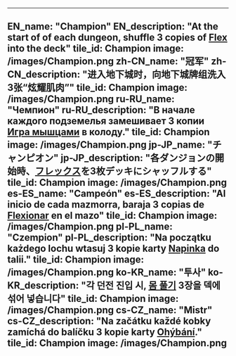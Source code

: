 ---

EN_name: "Champion"
EN_description: "At the start of of each dungeon, shuffle 3 copies of <a href = '../en/abilities#Flex'>Flex</a> into the deck"
tile_id: Champion
image: /images/Champion.png
zh-CN_name: "冠军"
zh-CN_description: "进入地下城时，向地下城牌组洗入3张“炫耀肌肉”"
tile_id: Champion
image: /images/Champion.png
ru-RU_name: "Чемпион"
ru-RU_description: "В начале каждого подземелья замешивает 3 копии <a href = '../ru_ru/abilities#Flex'>Игра мышцами</a> в колоду."
tile_id: Champion
image: /images/Champion.png
jp-JP_name: "チャンピオン"
jp-JP_description: "各ダンジョンの開始時、<a href = '../jp_jp/abilities#Flex'>フレックス</a>を3枚デッキにシャッフルする"
tile_id: Champion
image: /images/Champion.png
es-ES_name: "Campeón"
es-ES_description: "Al inicio de cada mazmorra, baraja 3 copias de <a href = '../es_es/abilities#Flex'>Flexionar</a> en el mazo"
tile_id: Champion
image: /images/Champion.png
pl-PL_name: "Czempion"
pl-PL_description: "Na początku każdego lochu wtasuj 3 kopie karty <a href = '../pl_pl/abilities#Flex'>Napinka</a> do talii."
tile_id: Champion
image: /images/Champion.png
ko-KR_name: "투사"
ko-KR_description: "각 던전 진입 시, <a href = '../ko_kr/abilities#Flex'>몸 풀기</a> 3장을 덱에 섞어 넣습니다"
tile_id: Champion
image: /images/Champion.png
cs-CZ_name: "Mistr"
cs-CZ_description: "Na začátku každé kobky zamíchá do balíčku 3 kopie karty <a href = '../cs_cz/abilities#Flex'>Ohýbání</a>."
tile_id: Champion
image: /images/Champion.png
---